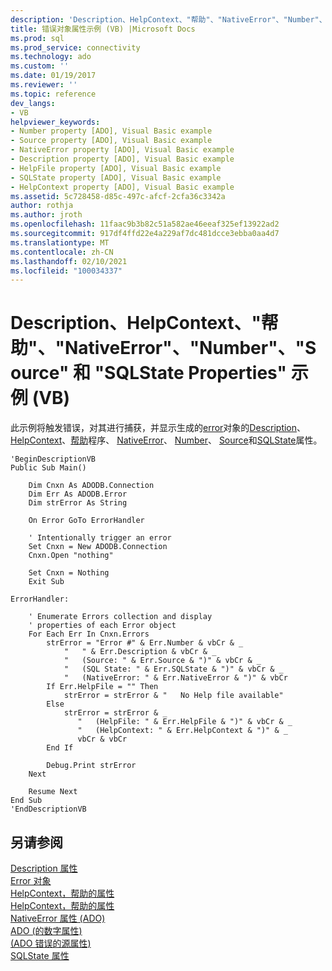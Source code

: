 ```yaml
---
description: 'Description、HelpContext、"帮助"、"NativeError"、"Number"、"Source" 和 "SQLState Properties" 示例 (VB) '
title: 错误对象属性示例 (VB) |Microsoft Docs
ms.prod: sql
ms.prod_service: connectivity
ms.technology: ado
ms.custom: ''
ms.date: 01/19/2017
ms.reviewer: ''
ms.topic: reference
dev_langs:
- VB
helpviewer_keywords:
- Number property [ADO], Visual Basic example
- Source property [ADO], Visual Basic example
- NativeError property [ADO], Visual Basic example
- Description property [ADO], Visual Basic example
- HelpFile property [ADO], Visual Basic example
- SQLState property [ADO], Visual Basic example
- HelpContext property [ADO], Visual Basic example
ms.assetid: 5c728458-d85c-497c-afcf-2cfa36c3342a
author: rothja
ms.author: jroth
ms.openlocfilehash: 11faac9b3b82c51a582ae46eeaf325ef13922ad2
ms.sourcegitcommit: 917df4ffd22e4a229af7dc481dcce3ebba0aa4d7
ms.translationtype: MT
ms.contentlocale: zh-CN
ms.lasthandoff: 02/10/2021
ms.locfileid: "100034337"
---
```

# <a name="description-helpcontext-helpfile-nativeerror-number-source-and-sqlstate-properties-example-vb"></a>Description、HelpContext、"帮助"、"NativeError"、"Number"、"Source" 和 "SQLState Properties" 示例 (VB) 
此示例将触发错误，对其进行捕获，并显示生成的[error](../../../ado/reference/ado-api/error-object.md)对象的[Description](../../../ado/reference/ado-api/description-property.md)、 [HelpContext](../../../ado/reference/ado-api/helpcontext-helpfile-properties.md)、[帮助](../../../ado/reference/ado-api/helpcontext-helpfile-properties.md)程序、 [NativeError](../../../ado/reference/ado-api/nativeerror-property-ado.md)、 [Number](../../../ado/reference/ado-api/number-property-ado.md)、 [Source](../../../ado/reference/ado-api/source-property-ado-error.md)和[SQLState](../../../ado/reference/ado-api/sqlstate-property.md)属性。  
  
```  
'BeginDescriptionVB  
Public Sub Main()  
  
    Dim Cnxn As ADODB.Connection  
    Dim Err As ADODB.Error  
    Dim strError As String  
  
    On Error GoTo ErrorHandler  
  
    ' Intentionally trigger an error  
    Set Cnxn = New ADODB.Connection  
    Cnxn.Open "nothing"  
  
    Set Cnxn = Nothing  
    Exit Sub  
  
ErrorHandler:  
  
    ' Enumerate Errors collection and display  
    ' properties of each Error object  
    For Each Err In Cnxn.Errors  
        strError = "Error #" & Err.Number & vbCr & _  
            "   " & Err.Description & vbCr & _  
            "   (Source: " & Err.Source & ")" & vbCr & _  
            "   (SQL State: " & Err.SQLState & ")" & vbCr & _  
            "   (NativeError: " & Err.NativeError & ")" & vbCr  
        If Err.HelpFile = "" Then  
            strError = strError & "   No Help file available"  
        Else  
            strError = strError & _  
               "   (HelpFile: " & Err.HelpFile & ")" & vbCr & _  
               "   (HelpContext: " & Err.HelpContext & ")" & _  
               vbCr & vbCr  
        End If  
  
        Debug.Print strError  
    Next  
  
    Resume Next  
End Sub  
'EndDescriptionVB  
```  
  
## <a name="see-also"></a>另请参阅  
 [Description 属性](../../../ado/reference/ado-api/description-property.md)   
 [Error 对象](../../../ado/reference/ado-api/error-object.md)   
 [HelpContext，帮助的属性](../../../ado/reference/ado-api/helpcontext-helpfile-properties.md)   
 [HelpContext，帮助的属性](../../../ado/reference/ado-api/helpcontext-helpfile-properties.md)   
 [NativeError 属性 (ADO) ](../../../ado/reference/ado-api/nativeerror-property-ado.md)   
 [ADO (的数字属性) ](../../../ado/reference/ado-api/number-property-ado.md)   
 [ (ADO 错误的源属性) ](../../../ado/reference/ado-api/source-property-ado-error.md)   
 [SQLState 属性](../../../ado/reference/ado-api/sqlstate-property.md)
